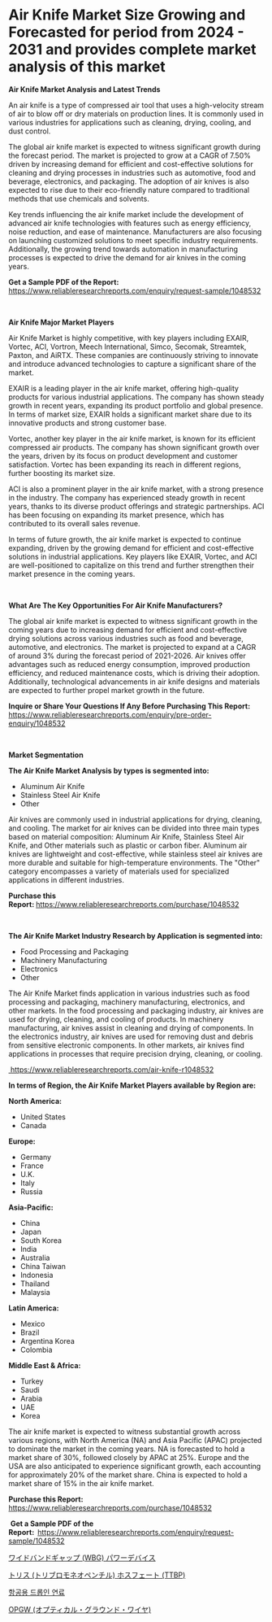 <p><h1>Air Knife Market Size Growing and Forecasted for period from 2024 - 2031 and provides complete market analysis of this market</h1></p><p><strong>Air Knife Market Analysis and Latest Trends</strong></p>
<p><p>An air knife is a type of compressed air tool that uses a high-velocity stream of air to blow off or dry materials on production lines. It is commonly used in various industries for applications such as cleaning, drying, cooling, and dust control.</p><p>The global air knife market is expected to witness significant growth during the forecast period. The market is projected to grow at a CAGR of 7.50% driven by increasing demand for efficient and cost-effective solutions for cleaning and drying processes in industries such as automotive, food and beverage, electronics, and packaging. The adoption of air knives is also expected to rise due to their eco-friendly nature compared to traditional methods that use chemicals and solvents.</p><p>Key trends influencing the air knife market include the development of advanced air knife technologies with features such as energy efficiency, noise reduction, and ease of maintenance. Manufacturers are also focusing on launching customized solutions to meet specific industry requirements. Additionally, the growing trend towards automation in manufacturing processes is expected to drive the demand for air knives in the coming years.</p></p>
<p><strong>Get a Sample PDF of the Report:&nbsp;</strong> <a href="https://www.reliableresearchreports.com/enquiry/request-sample/1048532">https://www.reliableresearchreports.com/enquiry/request-sample/1048532</a></p>
<p>&nbsp;</p>
<p><strong>Air Knife Major Market Players</strong></p>
<p><p>Air Knife Market is highly competitive, with key players including EXAIR, Vortec, ACI, Vortron, Meech International, Simco, Secomak, Streamtek, Paxton, and AiRTX. These companies are continuously striving to innovate and introduce advanced technologies to capture a significant share of the market.</p><p>EXAIR is a leading player in the air knife market, offering high-quality products for various industrial applications. The company has shown steady growth in recent years, expanding its product portfolio and global presence. In terms of market size, EXAIR holds a significant market share due to its innovative products and strong customer base.</p><p>Vortec, another key player in the air knife market, is known for its efficient compressed air products. The company has shown significant growth over the years, driven by its focus on product development and customer satisfaction. Vortec has been expanding its reach in different regions, further boosting its market size.</p><p>ACI is also a prominent player in the air knife market, with a strong presence in the industry. The company has experienced steady growth in recent years, thanks to its diverse product offerings and strategic partnerships. ACI has been focusing on expanding its market presence, which has contributed to its overall sales revenue.</p><p>In terms of future growth, the air knife market is expected to continue expanding, driven by the growing demand for efficient and cost-effective solutions in industrial applications. Key players like EXAIR, Vortec, and ACI are well-positioned to capitalize on this trend and further strengthen their market presence in the coming years.</p></p>
<p>&nbsp;</p>
<p><strong>What Are The Key Opportunities For Air Knife Manufacturers?</strong></p>
<p><p>The global air knife market is expected to witness significant growth in the coming years due to increasing demand for efficient and cost-effective drying solutions across various industries such as food and beverage, automotive, and electronics. The market is projected to expand at a CAGR of around 3% during the forecast period of 2021-2026. Air knives offer advantages such as reduced energy consumption, improved production efficiency, and reduced maintenance costs, which is driving their adoption. Additionally, technological advancements in air knife designs and materials are expected to further propel market growth in the future.</p></p>
<p><strong>Inquire or Share Your Questions If Any Before Purchasing This Report:</strong> <a href="https://www.reliableresearchreports.com/enquiry/pre-order-enquiry/1048532">https://www.reliableresearchreports.com/enquiry/pre-order-enquiry/1048532</a></p>
<p>&nbsp;</p>
<p><strong>Market Segmentation</strong></p>
<p><strong>The Air Knife Market Analysis by types is segmented into:</strong></p>
<p><ul><li>Aluminum Air Knife</li><li>Stainless Steel Air Knife</li><li>Other</li></ul></p>
<p><p>Air knives are commonly used in industrial applications for drying, cleaning, and cooling. The market for air knives can be divided into three main types based on material composition: Aluminum Air Knife, Stainless Steel Air Knife, and Other materials such as plastic or carbon fiber. Aluminum air knives are lightweight and cost-effective, while stainless steel air knives are more durable and suitable for high-temperature environments. The "Other" category encompasses a variety of materials used for specialized applications in different industries.</p></p>
<p><strong>Purchase this Report:&nbsp;</strong><a href="https://www.reliableresearchreports.com/purchase/1048532">https://www.reliableresearchreports.com/purchase/1048532</a></p>
<p>&nbsp;</p>
<p><strong>The Air Knife Market Industry Research by Application is segmented into:</strong></p>
<p><ul><li>Food Processing and Packaging</li><li>Machinery Manufacturing</li><li>Electronics</li><li>Other</li></ul></p>
<p><p>The Air Knife Market finds application in various industries such as food processing and packaging, machinery manufacturing, electronics, and other markets. In the food processing and packaging industry, air knives are used for drying, cleaning, and cooling of products. In machinery manufacturing, air knives assist in cleaning and drying of components. In the electronics industry, air knives are used for removing dust and debris from sensitive electronic components. In other markets, air knives find applications in processes that require precision drying, cleaning, or cooling.</p></p>
<p><a href="https://www.reliableresearchreports.com/air-knife-r1048532">&nbsp;https://www.reliableresearchreports.com/air-knife-r1048532</a></p>
<p><strong>In terms of Region, the Air Knife Market Players available by Region are:</strong></p>
<p>
    <p> <strong> North America: </strong>
        <ul>
            <li>United States</li>
            <li>Canada</li>
        </ul>
        </p> 
    <p> <strong> Europe: </strong>
        <ul>
            <li>Germany</li>
            <li>France</li>
            <li>U.K.</li>
            <li>Italy</li>
            <li>Russia</li>
        </ul>
        </p> 
    <p> <strong> Asia-Pacific: </strong>
        <ul>
            <li>China</li>
            <li>Japan</li>
            <li>South Korea</li>
            <li>India</li>
            <li>Australia</li>
            <li>China Taiwan</li>
            <li>Indonesia</li>
            <li>Thailand</li>
            <li>Malaysia</li>
        </ul>
        </p> 
    <p> <strong> Latin America: </strong>
        <ul>
            <li>Mexico</li>
            <li>Brazil</li>
            <li>Argentina Korea</li>
            <li>Colombia</li>
        </ul>
        </p> 
    <p> <strong> Middle East & Africa: </strong>
        <ul>
            <li>Turkey</li>
            <li>Saudi</li>
            <li>Arabia</li>
            <li>UAE</li>
            <li>Korea</li>
        </ul>
    </p>
    </p>
<p><p>The air knife market is expected to witness substantial growth across various regions, with North America (NA) and Asia Pacific (APAC) projected to dominate the market in the coming years. NA is forecasted to hold a market share of 30%, followed closely by APAC at 25%. Europe and the USA are also anticipated to experience significant growth, each accounting for approximately 20% of the market share. China is expected to hold a market share of 15% in the air knife market.</p></p>
<p><strong>Purchase this Report: </strong><a href="https://www.reliableresearchreports.com/purchase/1048532">https://www.reliableresearchreports.com/purchase/1048532</a></p>
<p>&nbsp;<strong>Get a Sample PDF of the Report:&nbsp;&nbsp;</strong><a href="https://www.reliableresearchreports.com/enquiry/request-sample/1048532">https://www.reliableresearchreports.com/enquiry/request-sample/1048532</a></p>
<p><strong></strong></p>
<p><p><a href="https://medium.com/@rcabello548791/%E5%BA%83%E5%B8%AF%E5%9F%9F-wbg-%E3%83%91%E3%83%AF%E3%83%BC%E3%83%87%E3%83%90%E3%82%A4%E3%82%B9%E3%81%AE%E5%B8%82%E5%A0%B4%E3%82%B7%E3%82%A7%E3%82%A2-%E3%82%B5%E3%82%A4%E3%82%BA-%E3%83%88%E3%83%AC%E3%83%B3%E3%83%89-%E7%94%A3%E6%A5%AD%E5%88%86%E6%9E%90%E3%83%AC%E3%83%9D%E3%83%BC%E3%83%88-%E5%BF%9C%E7%94%A8%E5%88%A5-%E3%82%B3%E3%83%9F%E3%83%A5%E3%83%8B%E3%82%B1%E3%83%BC%E3%82%B7%E3%83%A7%E3%83%B3-%E8%87%AA%E5%8B%95%E8%BB%8A-%E3%82%B3%E3%83%B3%E3%82%B7%E3%83%A5%E3%83%BC%E3%83%9E%E3%83%BC%E3%82%A8%E3%83%AC%E3%82%AF%E3%83%88%E3%83%AD%E3%83%8B%E3%82%AF%E3%82%B9-%E9%98%B2%E8%A1%9B-%E8%88%AA%E7%A9%BA%E5%AE%87%E5%AE%99-%E3%83%98%E3%83%AB%E3%82%B9%E3%82%B1%E3%82%A2-%E7%94%A3%E6%A5%AD-%E9%9B%BB%E5%8A%9B-%E5%A4%AA%E9%99%BD%E5%85%89-%E9%A2%A8%E5%8A%9B-fe3c4af67021">ワイドバンドギャップ (WBG) パワーデバイス</a></p><p><a href="https://github.com/KaydenJohns1964/Market-Research-Report-List-2/blob/main/8344569151934.md">トリス (トリブロモネオペンチル) ホスフェート (TTBP)</a></p><p><a href="https://github.com/amuji413411/Market-Research-Report-List-1/blob/main/3685321161838.md">항공용 드롭인 연료</a></p><p><a href="https://medium.com/@wgloverbetty988/opgw-optical-ground-wire-%E3%83%9E%E3%83%BC%E3%82%B1%E3%83%83%E3%83%88%E3%81%AB%E6%B7%B1%E3%81%8F%E5%85%A5%E3%82%8B-%E3%83%88%E3%83%AC%E3%83%B3%E3%83%89-%E5%B8%82%E5%A0%B4%E3%82%BB%E3%82%B0%E3%83%A1%E3%83%B3%E3%83%86%E3%83%BC%E3%82%B7%E3%83%A7%E3%83%B3-%E7%AB%B6%E5%90%88%E5%88%86%E6%9E%90-c219b4e5442b">OPGW (オプティカル・グラウンド・ワイヤ)</a></p></p>